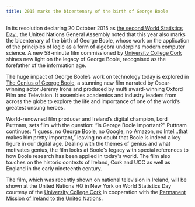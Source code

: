 ```yaml
---
title: 2015 marks the bicentenary of the birth of George Boole
---
```


In its resolution declaring 20 October 2015 as <a href="https://worldstatisticsday.org/2015/06/03/general-assembly-resolution/" target="_blank">the second World Statistics Day </a>, the United Nations General Assembly noted that this year also marks the bicentenary of the birth of George Boole, whose work on the application of the principles of logic as a form of algebra underpins modern computer science. A new 58-minute film commissioned by <a href="http://www.ucc.ie/en/" target="_blank">University College Cork </a>shines new light on the legacy of George Boole, recognised as the forefather of the information age.

The huge impact of George Boole’s work on technology today is explored in <a href="http://www.georgeboole.com/film/" target="_blank">The Genius of George Boole</a>, a stunning new film narrated by Oscar-winning actor Jeremy Irons and produced by multi award-winning Oxford Film and Television.  It assembles academics and industry leaders from across the globe to explore the life and importance of one of the world’s greatest unsung heroes.

World-renowned film producer and Ireland’s digital champion, Lord Puttnam, sets film with the question: “Is George Boole important?” Puttnam continues: “I guess, no George Boole, no Google, no Amazon, no Intel…that makes him pretty important,” leaving no doubt that Boole is indeed a key figure in our digital age. Dealing with the themes of genius and what motivates genius, the film looks at Boole's legacy with special references to how Boole research has been applied in today's world. The film also touches on the historic contexts of Ireland, Cork and UCC as well as England in the early nineteenth century.

The film, which was recently shown on national television in Ireland, will be shown at the United Nations HQ in New York on World Statistics Day courtesy of the <a href="http://www.ucc.ie/en/" target="_blank">University College Cork</a> in cooperation with the <a href="https://www.dfa.ie/pmun/newyork/" target="_blank">Permanent Mission of Ireland to the United Nations</a>.
